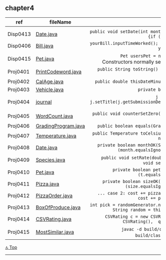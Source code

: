 chapter4 
---
[top]: topOfThePage

ref | fileName | interest
--- | --- | ---:
 | [  ](   )  |
Disp0413 | [ Date.java ]( chapter4/src/Date.java  )                     | `public void setDate(int month, int day, int year) {if (dateOK(month, day ...`
Disp0406 | [ Bill.java ]( chapter4/src/Bill.java )                      | `yourBill.inputTimeWorked(); yourBill.updateFee(); yourBill.outputBill();`
Disp0415 | [ Pet.java ]( chapter4/src/Pet.java )                        | `Pet usersPet = new Pet("Jane Dow");` // Constructors normally set all instance variables,
Proj0401 | [ PrintCodeword.java ]( chapter4/src/PrintCodeword.java )    | `public String toString() {return "" + letter + digit;}`
Proj0402 | [ CalAge.java ]( chapter4/src/CalAge.java )                  | `public double thisDateMinus(CalAge otherDate) {`
Proj0403 | [ Vehicle.java ]( chapter4/src/Vehicle.java )                | `private boolean okInit(int ...`
Proj0404 | [ journal ]( chapter4/src/Journal.java )                     | `j = new Journal( ... ); j.setTitle(j.getSubmissionDetails(j.getTitle())); j.displayDetails();`
Proj0405 | [ WordCount.java ]( chapter4/src/WordCount.java )            | `public void counterSetZero() { this.counter = 0;  }`
Proj0406 | [ GradingProgram.java ]( chapter4/src/GradingProgram.java )  | `public boolean equals(GradingProgram others) {`
Proj0407 | [ Temperature.java ]( chapter4/src/Temperature.java )        | `public Temperature toCelsius() { Temperature c = new Temperature('C'); ` 
Proj0408 | [ Date.java ]( chapter4/src/Date.java )                      | `private boolean monthOK(String month) { return (month.equalsIgnoreCase("January") ...` 
Proj0409 | [ Species.java ]( chapter4/src/Species.java )                | `public void setRate(double rate) { ...` `public void setRate(int rate) { ...`
Proj0410 | [ Pet.java ]( chapter4/src/Pet.java )                        | `private boolean petTypeOK(String t) { if (t.equalsIgnoreCase("dog") ...`
Proj0411 | [ Pizza.java ]( chapter4/src/Pizza.java )                    | `private boolean sizeOK(String size) { return (size.equalsIgnoreCase("Small") ...`
Proj0412 | [ PizzaOrder.java ]( chapter4/src/PizzaOrder.java )          | `... case 2: cost += pizza2.calcCost(); case 1: cost += pizza1.calcCost(); ...`
Proj0413 | [ BoxOfProduce.java ]( chapter4/src/BoxOfProduce.java )      | `int pick = randomGenerator.nextInt(FILEROWS) + 1;  String random = this.fromFile(pick, "");`
Proj0414 | [ CSVRating.java ]( chapter4/src/CSVRating.java )            | `CSVRating c = new CSVRating(),  total = new CSVRating(),  qty = new CSVRating();`
Proj0415 | [ MostSimilar.java ]( chapter4/src/MostSimilar.java )        | `javac -d build/classes src/*.java ` `cd build/classes` `java main` `cd ../..` 

[:top: Top](#top)

---